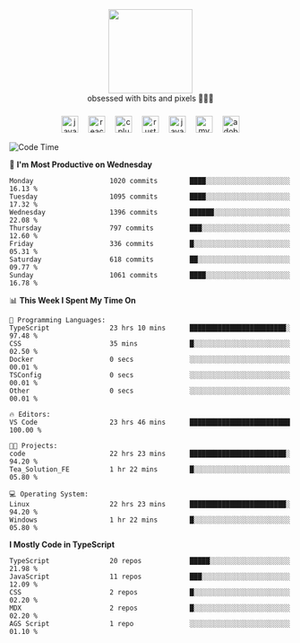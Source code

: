 


  <div align="center">
    
   <img src = "https://i.postimg.cc/W1R4TF4j/d6kpuve-c97567cf-518b-4b86-a271-5c89d88d22f7.gif"  width=150px height=150px />
 </div>

<div align="center">
  obsessed with bits and pixels 🧑‍💻🎨
</div>

  ###
<div align="center">
 <img src="https://cdn.jsdelivr.net/gh/devicons/devicon/icons/javascript/javascript-original.svg" height="30" alt="javascript logo"  />
  <img width="10" />
  <img src="https://cdn.jsdelivr.net/gh/devicons/devicon/icons/react/react-original.svg" height="30" alt="react logo"  />
  <img width="10" />
   <!--<img src="https://cdn.jsdelivr.net/gh/devicons/devicon/icons/nodejs/nodejs-original.svg" height="30" alt="nodejs logo"  />
  <img width="10" />
 <img src="https://cdn.jsdelivr.net/gh/devicons/devicon/icons/flutter/flutter-original.svg" height="30" alt="flutter logo"  />
 <img width="10" />-->
  <img src="https://cdn.jsdelivr.net/gh/devicons/devicon/icons/cplusplus/cplusplus-original.svg" height="30" alt="cpluplus logo"  />
  <img width="10" />
    <img src="https://cdn.jsdelivr.net/gh/devicons/devicon/icons/rust/rust-original.svg" height="30" alt="rust logo"  />
  <img width="10" />
  <img src="https://cdn.jsdelivr.net/gh/devicons/devicon/icons/java/java-original.svg" height="30" alt="java logo"  />
  <img width="10" />
  <img src="https://skillicons.dev/icons?i=mysql" height="30" alt="mysql logo"  />
  <img width="10" />
  <img src="https://skillicons.dev/icons?i=pr" height="30" alt="adobepremierepro logo"  />
</div>

<!--START_SECTION:waka-->
![Code Time](http://img.shields.io/badge/Code%20Time-2%2C379%20hrs%2026%20mins-blue)

📅 **I'm Most Productive on Wednesday** 

```text
Monday                   1020 commits        ████░░░░░░░░░░░░░░░░░░░░░   16.13 % 
Tuesday                  1095 commits        ████░░░░░░░░░░░░░░░░░░░░░   17.32 % 
Wednesday                1396 commits        ██████░░░░░░░░░░░░░░░░░░░   22.08 % 
Thursday                 797 commits         ███░░░░░░░░░░░░░░░░░░░░░░   12.60 % 
Friday                   336 commits         █░░░░░░░░░░░░░░░░░░░░░░░░   05.31 % 
Saturday                 618 commits         ██░░░░░░░░░░░░░░░░░░░░░░░   09.77 % 
Sunday                   1061 commits        ████░░░░░░░░░░░░░░░░░░░░░   16.78 % 
```


📊 **This Week I Spent My Time On** 

```text
💬 Programming Languages: 
TypeScript               23 hrs 10 mins      ████████████████████████░   97.48 % 
CSS                      35 mins             █░░░░░░░░░░░░░░░░░░░░░░░░   02.50 % 
Docker                   0 secs              ░░░░░░░░░░░░░░░░░░░░░░░░░   00.01 % 
TSConfig                 0 secs              ░░░░░░░░░░░░░░░░░░░░░░░░░   00.01 % 
Other                    0 secs              ░░░░░░░░░░░░░░░░░░░░░░░░░   00.01 % 

🔥 Editors: 
VS Code                  23 hrs 46 mins      █████████████████████████   100.00 % 

🐱‍💻 Projects: 
code                     22 hrs 23 mins      ████████████████████████░   94.20 % 
Tea_Solution_FE          1 hr 22 mins        █░░░░░░░░░░░░░░░░░░░░░░░░   05.80 % 

💻 Operating System: 
Linux                    22 hrs 23 mins      ████████████████████████░   94.20 % 
Windows                  1 hr 22 mins        █░░░░░░░░░░░░░░░░░░░░░░░░   05.80 % 
```

**I Mostly Code in TypeScript** 

```text
TypeScript               20 repos            █████░░░░░░░░░░░░░░░░░░░░   21.98 % 
JavaScript               11 repos            ███░░░░░░░░░░░░░░░░░░░░░░   12.09 % 
CSS                      2 repos             █░░░░░░░░░░░░░░░░░░░░░░░░   02.20 % 
MDX                      2 repos             █░░░░░░░░░░░░░░░░░░░░░░░░   02.20 % 
AGS Script               1 repo              ░░░░░░░░░░░░░░░░░░░░░░░░░   01.10 % 
```




<!--END_SECTION:waka-->

